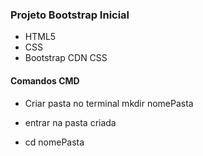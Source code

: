 ### Projeto Bootstrap Inicial
* HTML5
* CSS
* Bootstrap CDN CSS

#### Comandos CMD
* Criar pasta no terminal
mkdir nomePasta

* entrar na pasta criada
* cd nomePasta